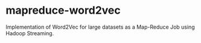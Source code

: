 # mapreduce-word2vec
Implementation of Word2Vec for large datasets as a Map-Reduce Job using Hadoop Streaming.
